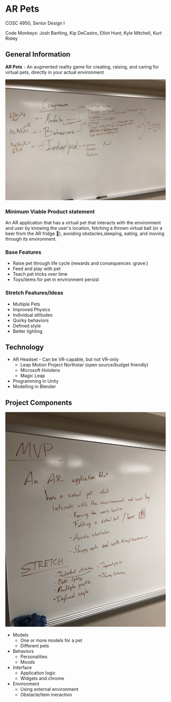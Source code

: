 # AR Pets

COSC 4950, Senior Design I

Code Monkeys: Josh Bartling, Kip DeCastro, Elliot Hunt, Kyle Mitchell, Kurt Risley

## General Information

**AR Pets** - An augmented reality game for creating, raising, and caring for virtual pets, directly in your actual environment

![Project Deliverables](image1.jpg)

### Minimum Viable Product statement

An AR application that has a virtual pet that interacts with the environment and user by knowing the user's location, fetching a thrown virtual ball (or a beer from the AR fridge :beer:), avoiding obstacles,sleeping, eating, and moving through its environment.

### Base Features

- Raise pet through life cycle (rewards and consequences :grave:)
- Feed and play with pet
- Teach pet tricks over time
- Toys/items for pet in environment persist

### Stretch Features/Ideas

- Multiple Pets
- Improved Physics
- Individual attitudes
- Quirky behaviors
- Defined style
- Better lighting

## Technology

- AR Headset - Can be VR-capable, but not VR-only
    - Leap Motion Project Northstar (open source/budget friendly)
    - Microsoft Hololens
    - Magic Leap
- Programming in Unity
- Modelling in Blender

## Project Components

![Project Compnents](image0.jpg)

- Models
    - One or more models for a pet
    - Different pets
- Behaviors
    - Personalities
    - Moods
- Interface
    - Application logic
    - Widgets and chrome
- Environment
    - Using external environment
    - Obstacle/item ineraction
